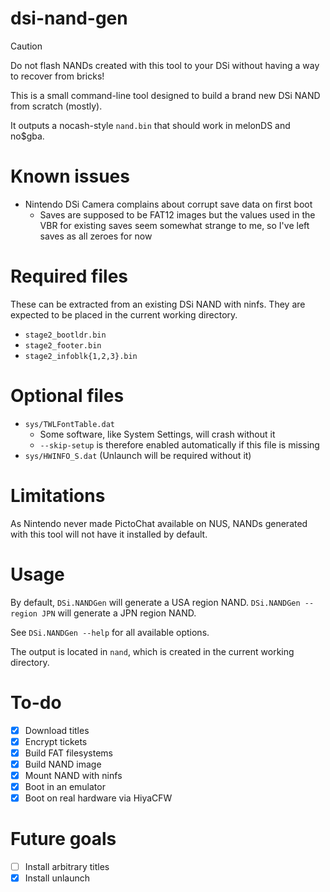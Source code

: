 # dsi-nand-gen

> [!CAUTION]
> Do not flash NANDs created with this tool to your DSi without having a way to recover from bricks!

This is a small command-line tool designed to build a brand new DSi NAND from scratch (mostly).

It outputs a nocash-style `nand.bin` that should work in melonDS and no\$gba.

# Known issues
- Nintendo DSi Camera complains about corrupt save data on first boot
  - Saves are supposed to be FAT12 images but the values used in the VBR for existing saves seem somewhat strange to me, so I've left saves as all zeroes for now

# Required files
These can be extracted from an existing DSi NAND with ninfs.
They are expected to be placed in the current working directory.
- `stage2_bootldr.bin`
- `stage2_footer.bin`
- `stage2_infoblk{1,2,3}.bin`

# Optional files
- `sys/TWLFontTable.dat`
  - Some software, like System Settings, will crash without it
  - `--skip-setup` is therefore enabled automatically if this file is missing
- `sys/HWINFO_S.dat` (Unlaunch will be required without it)

# Limitations
As Nintendo never made PictoChat available on NUS, NANDs generated with this tool will not have it installed by default.

# Usage
By default, `DSi.NANDGen` will generate a USA region NAND. `DSi.NANDGen --region JPN` will generate a JPN region NAND.

See `DSi.NANDGen --help` for all available options.

The output is located in `nand`, which is created in the current working directory.

# To-do
- [x] Download titles
- [x] Encrypt tickets
- [x] Build FAT filesystems
- [x] Build NAND image
- [x] Mount NAND with ninfs
- [x] Boot in an emulator
- [x] Boot on real hardware via HiyaCFW

# Future goals
- [ ] Install arbitrary titles
- [x] Install unlaunch 